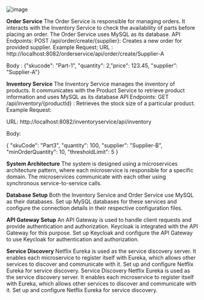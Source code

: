 ![image](https://github.com/user-attachments/assets/f1057c17-fcd9-4fb0-9cde-468913fd2ac5)



**Order Service**
The Order Service is responsible for managing orders. It interacts with the Inventory Service to check the availability of parts before placing an order. The Order Service uses MySQL as its database.
API Endpoints:
POST /api/order/create/{supplier}: Creates a new order for provided supplier.
Example Request:
URL : http://localhost:8082/orderservice/api/order/create/Supplier-A

Body : {"skucode": "Part-1", "quantity": 2,"price": 123.45, "supplier": "Supplier-A"}


**Inventory Service**
The Inventory Service manages the inventory of products. It communicates with the Product Service to retrieve product information and uses MySQL as its database
API Endpoints:
GET /api/inventory/{productId} : Retrieves the stock size of a particular product.
Example Request:

URL: http://localhost:8082/inventoryservice/api/inventory

Body:

{
       "skuCode": "Part3",
       "quantity": 100,
       "supplier": "Supplier-B",
       "minOrderQuantity": 10,
       "thresholdLimit": 5
   }


**System Architecture**
The system is designed using a microservices architecture pattern, where each microservice is responsible for a specific domain. 
The microservices communicate with each other using synchronous service-to-service calls.

**Database Setup**
Both the Inventory Service and Order Service use MySQL as their databases. Set up MySQL databases for these services and configure the connection details in their respective configuration files.

**API Gateway Setup**
An API Gateway is used to handle client requests and provide authentication and authorization. Keycloak is integrated with the API Gateway for this purpose.
Set up Keycloak and configure the API Gateway to use Keycloak for authentication and authorization.

**Service Discovery**
Netflix Eureka is used as the service discovery server. It enables each microservice to register itself with Eureka, which allows other services to discover and communicate with it.
Set up and configure Netflix Eureka for service discovery.
Service Discovery
Netflix Eureka is used as the service discovery server. It enables each microservice to register itself with Eureka, which allows other services to discover and communicate with it.
Set up and configure Netflix Eureka for service discovery.



